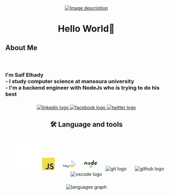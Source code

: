 <div align="center">
  <a href="URL">
    <img  height="265" src="https://i.pinimg.com/564x/29/18/7b/29187be109169a17bb7ef980dbe21bd7.jpg" alt="Image description" />
  </a>
</div>

###

<h1 align="center">Hello World🩷</h1>

<h2 align="left">About Me</h2>

###

<br clear="both">

<h3 align="left">I'm Saif Elhady<br>- I study computer science at mansoura university<br>-  I'm a backend engineer with NodeJs who is trying to do his best</h3>

###

###

<div align="center">
  <a href="www.linkedin.com/in/saif-el-hady-/" target="_blank">
    <img src="https://raw.githubusercontent.com/maurodesouza/profile-readme-generator/master/src/assets/icons/social/linkedin/default.svg" width="64" height="42" alt="linkedin logo"  />
  </a>
  <a href="https://www.facebook.com/seef.elhady.9/" target="_blank">
    <img src="https://raw.githubusercontent.com/maurodesouza/profile-readme-generator/master/src/assets/icons/social/facebook/default.svg" width="64" height="42" alt="facebook logo"  />
  </a>
  <a href="https://twitter.com/tos3ad" target="_blank">
    <img src="https://raw.githubusercontent.com/maurodesouza/profile-readme-generator/master/src/assets/icons/social/twitter/default.svg" width="64" height="42" alt="twitter logo"  />
  </a>
</div>

###


<h2 align="center">🛠 Language and tools</h2>

###

<div align="center">
 <svg xmlns="http://www.w3.org/2000/svg" width="100" height="100" viewBox="0 0 100 100">
  <rect width="100" height="100" fill="#ffffff"/>
  <text x="10" y="50" font-family="Helvetica, Arial, sans-serif" font-size="24" fill="#FFFFFF">Express</text>
</svg>
  <img src="https://raw.githubusercontent.com/devicons/devicon/master/icons/javascript/javascript-original.svg" alt="javascript" width="40" height="40"/>
  <img width="18" />
  <img src="https://raw.githubusercontent.com/devicons/devicon/master/icons/mysql/mysql-original-wordmark.svg" alt="mysql" width="40" height="40"/> 
  <img width="18" />
  <img src="https://raw.githubusercontent.com/devicons/devicon/master/icons/nodejs/nodejs-original-wordmark.svg" alt="nodejs" width="40" height="40"/>
  <img width="18" />
  <img src="https://cdn.jsdelivr.net/gh/devicons/devicon/icons/git/git-original.svg" height="40" alt="git logo"  />
  <img width="18" />
  <img src="https://cdn.jsdelivr.net/gh/devicons/devicon/icons/github/github-original.svg" height="40" alt="github logo"  />
  <img width="18" />
  <img src="https://cdn.jsdelivr.net/gh/devicons/devicon/icons/vscode/vscode-original.svg" height="40" alt="vscode logo"  />
  <img width="18" />
</div>

###

<div align="center">
  <img src="https://github-readme-stats.vercel.app/api/top-langs?username=saif-elhady&locale=en&hide_title=false&layout=compact&card_width=320&langs_count=5&theme=dracula&hide_border=false&order=2" height="150" alt="languages graph"  />
</div>

###
